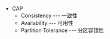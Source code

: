 - CAP
    - Consistency  --- 一致性 
    - Availability --- 可用性 
    - Partition Tolerance --- 分区容错性
    
 